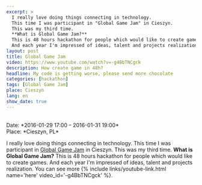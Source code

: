 ```yaml
---
excerpt: >
  I really love doing things connecting in technology.
  This time I was participant in "Global Game Jam" in Cieszyn.
  This was my third time.
  **What is Global Game Jam?**
  This is 48 hours hackathon for people which would like to create games.
  And each year I'm impressed of ideas, talent and projects realization.
layout: post
title: Global Game Jam
video: https://www.youtube.com/watch?v=-g4BbTNCgck
description: How create game in 48h?
headline: My code is getting worse, please send more chocolate
categories: [hackathon]
tags: [Global Game Jam]
place: Cieszyn
lang: en
show_date: true
---
```


<br>
Date: *2016-01-29 17:00 – 2016-01-31 19:00*<br>
Place: *Cieszyn, PL*

I really love doing things connecting in technology. This time I was participant in
[Global Game Jam](https://globalgamejam.org/)
in Cieszyn. This was my third time. **What is Global Game Jam?** This is 48 hours hackathon for people which would like to create games. And each year I'm impressed of ideas, talent and projects realization. You can see more
{% include links/youtube-link.html name='here' video_id='-g4BbTNCgck' %}.
